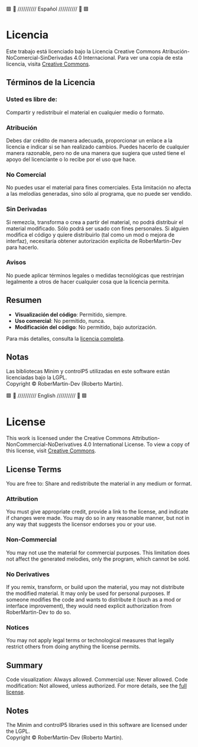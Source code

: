 🟩 📜 ////////// Español ////////// 📜 🟩  
# Licencia

Este trabajo está licenciado bajo la Licencia Creative Commons Atribución-NoComercial-SinDerivadas 4.0 Internacional. Para ver una copia de esta licencia, visita [Creative Commons](https://creativecommons.org/licenses/by-nc-nd/4.0/).

## Términos de la Licencia

### Usted es libre de:
Compartir y redistribuir el material en cualquier medio o formato.

### Atribución
Debes dar crédito de manera adecuada, proporcionar un enlace a la licencia e indicar si se han realizado cambios. Puedes hacerlo de cualquier manera razonable, pero no de una manera que sugiera que usted tiene el apoyo del licenciante o lo recibe por el uso que hace.

### No Comercial
No puedes usar el material para fines comerciales. Esta limitación no afecta a las melodías generadas, sino sólo al programa, que no puede ser vendido.

### Sin Derivadas
Si remezcla, transforma o crea a partir del material, no podrá distribuir el material modificado. Sólo podrá ser usado con fines personales. Si alguien  modifica el código y quiere distribuirlo (tal como un mod o mejora de interfaz),
necesitaría obtener autorización explícita de RoberMartin-Dev para hacerlo.

### Avisos
No puede aplicar términos legales o medidas tecnológicas que restrinjan legalmente a otros de hacer cualquier cosa que la licencia permita.

## Resumen

- **Visualización del código**: Permitido, siempre.
- **Uso comercial**: No permitido, nunca.
- **Modificación del código**: No permitido, bajo autorización.

Para más detalles, consulta la [licencia completa](https://creativecommons.org/licenses/by-nc-nd/4.0/legalcode).

## Notas
Las bibliotecas Minim y controlP5 utilizadas en este software están licenciadas bajo la LGPL.  
Copyright © RoberMartin-Dev (Roberto Martín).  

🟩 📜 ////////// English ////////// 📜 🟩   
# License
This work is licensed under the Creative Commons Attribution-NonCommercial-NoDerivatives 4.0 International License. To view a copy of this license, visit [Creative Commons](https://creativecommons.org/licenses/by-nc-nd/4.0/).

## License Terms
You are free to:
Share and redistribute the material in any medium or format.

### Attribution
You must give appropriate credit, provide a link to the license, and indicate if changes were made. You may do so in any reasonable manner, but not in any way that suggests the licensor endorses you or your use.

### Non-Commercial
You may not use the material for commercial purposes. This limitation does not affect the generated melodies, only the program, which cannot be sold.

### No Derivatives
If you remix, transform, or build upon the material, you may not distribute the modified material. It may only be used for personal purposes. If someone modifies the code and wants to distribute it (such as a mod or interface improvement), they would need explicit authorization from RoberMartin-Dev to do so.

### Notices
You may not apply legal terms or technological measures that legally restrict others from doing anything the license permits.

## Summary
Code visualization: Always allowed.
Commercial use: Never allowed.
Code modification: Not allowed, unless authorized.
For more details, see the [full license](https://creativecommons.org/licenses/by-nc-nd/4.0/legalcode).

## Notes
The Minim and controlP5 libraries used in this software are licensed under the LGPL.  
Copyright © RoberMartin-Dev (Roberto Martín).
